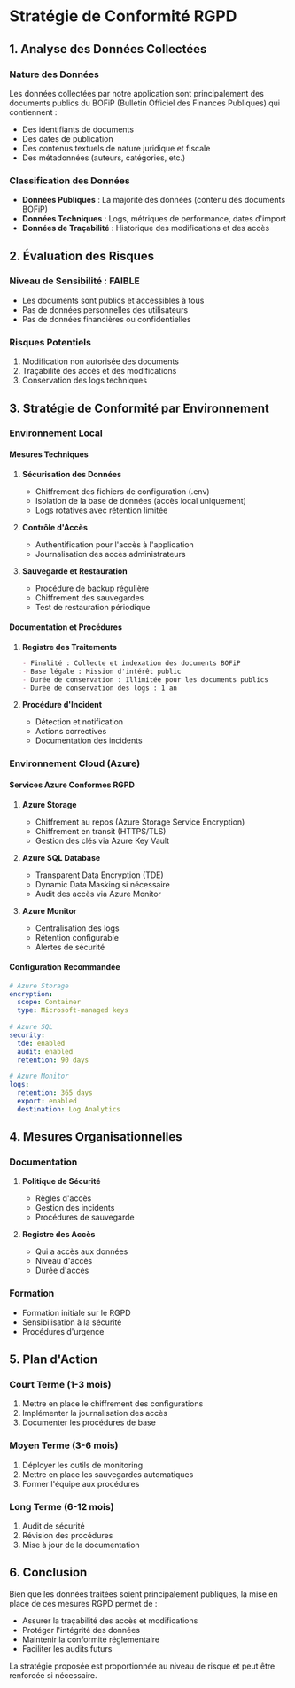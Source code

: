# Stratégie de Conformité RGPD

## 1. Analyse des Données Collectées

### Nature des Données
Les données collectées par notre application sont principalement des documents publics du BOFiP (Bulletin Officiel des Finances Publiques) qui contiennent :
- Des identifiants de documents
- Des dates de publication
- Des contenus textuels de nature juridique et fiscale
- Des métadonnées (auteurs, catégories, etc.)

### Classification des Données
- **Données Publiques** : La majorité des données (contenu des documents BOFiP)
- **Données Techniques** : Logs, métriques de performance, dates d'import
- **Données de Traçabilité** : Historique des modifications et des accès

## 2. Évaluation des Risques

### Niveau de Sensibilité : FAIBLE
- Les documents sont publics et accessibles à tous
- Pas de données personnelles des utilisateurs
- Pas de données financières ou confidentielles

### Risques Potentiels
1. Modification non autorisée des documents
2. Traçabilité des accès et des modifications
3. Conservation des logs techniques

## 3. Stratégie de Conformité par Environnement

### Environnement Local

#### Mesures Techniques
1. **Sécurisation des Données**
   - Chiffrement des fichiers de configuration (.env)
   - Isolation de la base de données (accès local uniquement)
   - Logs rotatives avec rétention limitée

2. **Contrôle d'Accès**
   - Authentification pour l'accès à l'application
   - Journalisation des accès administrateurs

3. **Sauvegarde et Restauration**
   - Procédure de backup régulière
   - Chiffrement des sauvegardes
   - Test de restauration périodique

#### Documentation et Procédures
1. **Registre des Traitements**
   ```markdown
   - Finalité : Collecte et indexation des documents BOFiP
   - Base légale : Mission d'intérêt public
   - Durée de conservation : Illimitée pour les documents publics
   - Durée de conservation des logs : 1 an
   ```

2. **Procédure d'Incident**
   - Détection et notification
   - Actions correctives
   - Documentation des incidents

### Environnement Cloud (Azure)

#### Services Azure Conformes RGPD
1. **Azure Storage**
   - Chiffrement au repos (Azure Storage Service Encryption)
   - Chiffrement en transit (HTTPS/TLS)
   - Gestion des clés via Azure Key Vault

2. **Azure SQL Database**
   - Transparent Data Encryption (TDE)
   - Dynamic Data Masking si nécessaire
   - Audit des accès via Azure Monitor

3. **Azure Monitor**
   - Centralisation des logs
   - Rétention configurable
   - Alertes de sécurité

#### Configuration Recommandée
```yaml
# Azure Storage
encryption:
  scope: Container
  type: Microsoft-managed keys
  
# Azure SQL
security:
  tde: enabled
  audit: enabled
  retention: 90 days
  
# Azure Monitor
logs:
  retention: 365 days
  export: enabled
  destination: Log Analytics
```

## 4. Mesures Organisationnelles

### Documentation
1. **Politique de Sécurité**
   - Règles d'accès
   - Gestion des incidents
   - Procédures de sauvegarde

2. **Registre des Accès**
   - Qui a accès aux données
   - Niveau d'accès
   - Durée d'accès

### Formation
- Formation initiale sur le RGPD
- Sensibilisation à la sécurité
- Procédures d'urgence

## 5. Plan d'Action

### Court Terme (1-3 mois)
1. Mettre en place le chiffrement des configurations
2. Implémenter la journalisation des accès
3. Documenter les procédures de base

### Moyen Terme (3-6 mois)
1. Déployer les outils de monitoring
2. Mettre en place les sauvegardes automatiques
3. Former l'équipe aux procédures

### Long Terme (6-12 mois)
1. Audit de sécurité
2. Révision des procédures
3. Mise à jour de la documentation

## 6. Conclusion

Bien que les données traitées soient principalement publiques, la mise en place de ces mesures RGPD permet de :
- Assurer la traçabilité des accès et modifications
- Protéger l'intégrité des données
- Maintenir la conformité réglementaire
- Faciliter les audits futurs

La stratégie proposée est proportionnée au niveau de risque et peut être renforcée si nécessaire. 